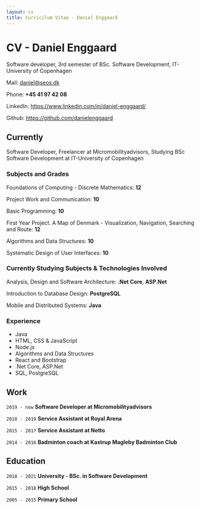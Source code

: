 ```yaml
---
layout: cv
title: Curricilum Vitae - Daniel Enggaard
---
```

# CV - Daniel Enggaard



Software developer, 3rd semester of BSc. Software Development, IT-University of Copenhagen

Mail: daniel@seos.dk

Phone: __+45 41 97 42 08__

LinkedIn: https://www.linkedin.com/in/daniel-enggaard/

Github: https://github.com/danielenggaard


## Currently

Software Developer, Freelancer at Micromobilityadvisors, Studying BSc Software Development at IT-University of Copenhagen


### Subjects and Grades

Foundations of Computing - Discrete Mathematics: __12__

Project Work and Communication: __10__

Basic Programming: __10__

First Year Project. A Map of Denmark - Visualization, Navigation, Searching and Route: __12__

Algorithms and Data Structures: __10__

Systematic Design of User Interfaces: __10__


### Currently Studying Subjects & Technologies Involved

Analysis, Design and Software Architecture: __.Net Core__, __ASP.Net__

Introduction to Database Design: __PostgreSQL__

Mobile and Distributed Systems: __Java__


### Experience

- Java
- HTML, CSS & JavaScript
- Node.js
- Algorithms and Data Structures
- React and Bootstrap
- .Net Core, ASP.Net
- SQL, PostgreSQL

## Work


`2019 - now`
__Software Developer at Micromobilityadvisors__

`2018 - 2019`
__Service Assistant at Royal Arena__

`2015 - 2017`
__Service Assistant at Netto__

`2014 - 2016`
__Badminton coach at Kastrup Magleby Badminton Club__



## Education

`2018 - 2021`
__University - BSc. in Software Development__

`2015 - 2018`
__High School__

`2005 - 2015`
__Primary School__

